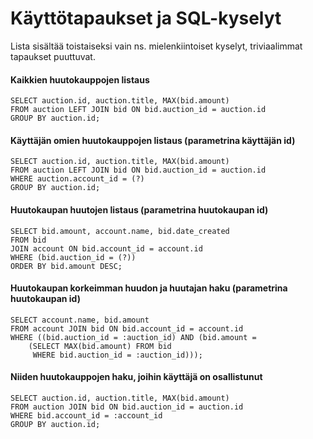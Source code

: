 # Käyttötapaukset ja SQL-kyselyt

Lista sisältää toistaiseksi vain ns. mielenkiintoiset kyselyt,
triviaalimmat tapaukset puuttuvat.

#### Kaikkien huutokauppojen listaus
    SELECT auction.id, auction.title, MAX(bid.amount)
    FROM auction LEFT JOIN bid ON bid.auction_id = auction.id
    GROUP BY auction.id;

#### Käyttäjän omien huutokauppojen listaus (parametrina käyttäjän id)
    SELECT auction.id, auction.title, MAX(bid.amount)
    FROM auction LEFT JOIN bid ON bid.auction_id = auction.id
    WHERE auction.account_id = (?)
    GROUP BY auction.id;

#### Huutokaupan huutojen listaus (parametrina huutokaupan id)
    SELECT bid.amount, account.name, bid.date_created
    FROM bid
    JOIN account ON bid.account_id = account.id
    WHERE (bid.auction_id = (?))
    ORDER BY bid.amount DESC;

#### Huutokaupan korkeimman huudon ja huutajan haku (parametrina huutokaupan id)
    SELECT account.name, bid.amount
    FROM account JOIN bid ON bid.account_id = account.id
    WHERE ((bid.auction_id = :auction_id) AND (bid.amount =
        (SELECT MAX(bid.amount) FROM bid
         WHERE bid.auction_id = :auction_id)));

#### Niiden huutokauppojen haku, joihin käyttäjä on osallistunut
    SELECT auction.id, auction.title, MAX(bid.amount)
    FROM auction JOIN bid ON bid.auction_id = auction.id
    WHERE bid.account_id = :account_id
    GROUP BY auction.id;
